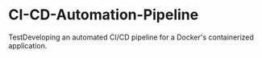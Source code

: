 # CI-CD-Automation-Pipeline
TestDeveloping an automated CI/CD pipeline for a Docker's containerized application.
